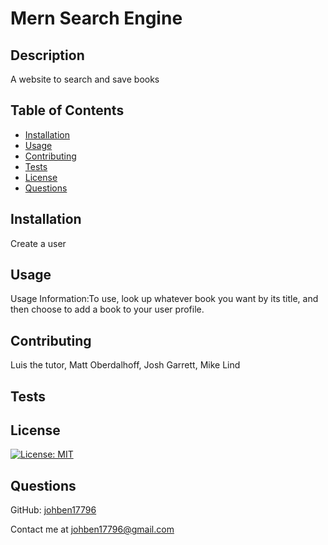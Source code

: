 # Mern Search Engine

## Description

A website to search and save books

## Table of Contents

- [Installation](#installation)
- [Usage](#usage)
- [Contributing](#contributing)
- [Tests](#tests)
- [License](#license)
- [Questions](#questions)
## Installation

Create a user

## Usage

Usage Information:To use, look up whatever book you want by its title, and then choose to add a book to your user profile. 

## Contributing

Luis the tutor, Matt Oberdalhoff, Josh Garrett, Mike Lind

## Tests



## License

[![License: MIT](https://img.shields.io/badge/License-MIT-yellow.svg)](https://opensource.org/licenses/MIT)

## Questions

GitHub: [johben17796](https://github.com/johben17796)

Contact me at johben17796@gmail.com